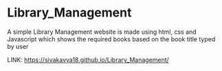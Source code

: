 # Library_Management
A simple Library Management website is made using html, css and Javascript which shows the required books based on the book title typed by user

LINK: https://sivakavya18.github.io/Library_Management/
